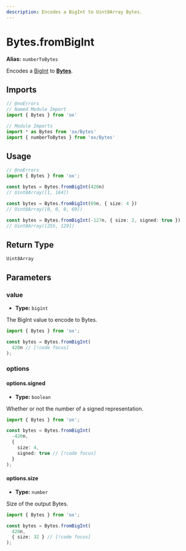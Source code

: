 ```yaml
---
description: Encodes a BigInt to Uint8Array Bytes.
---
```


# Bytes.fromBigInt

**Alias:** `numberToBytes`

Encodes a [BigInt](https://developer.mozilla.org/en-US/docs/Web/JavaScript/Reference/Global_Objects/BigInt) to **[Bytes](/api/bytes)**.

## Imports

```ts twoslash
// @noErrors
// Named Module Import
import { Bytes } from 'ox'

// Module Imports
import * as Bytes from 'ox/Bytes'
import { numberToBytes } from 'ox/Bytes'
```

## Usage

```ts twoslash
// @noErrors
import { Bytes } from 'ox';

const bytes = Bytes.fromBigInt(420n)
// Uint8Array([1, 164])

const bytes = Bytes.fromBigInt(69n, { size: 4 })
// Uint8Array([0, 0, 0, 69])

const bytes = Bytes.fromBigInt(-127n, { size: 2, signed: true })
// Uint8Array([255, 129])
```

## Return Type

`Uint8Array`

## Parameters

### value

- **Type:** `bigint`

The BigInt value to encode to Bytes.

```ts twoslash
import { Bytes } from 'ox';

const bytes = Bytes.fromBigInt(
  420n // [!code focus]
);
```

### options

#### options.signed

- **Type:** `boolean`

Whether or not the number of a signed representation.

```ts twoslash
import { Bytes } from 'ox';

const bytes = Bytes.fromBigInt(
  -420n,
  { 
    size: 4,
    signed: true // [!code focus]
  }
);
```

#### options.size 

- **Type:** `number`

Size of the output Bytes.

```ts twoslash
import { Bytes } from 'ox';

const bytes = Bytes.fromBigInt(
  420n,
  { size: 32 } // [!code focus]
);
```